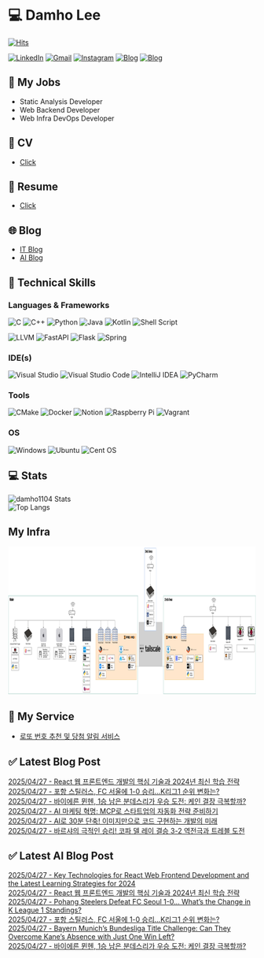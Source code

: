 
# 💻 Damho Lee

[![Hits](https://hits.seeyoufarm.com/api/count/incr/badge.svg?url=https%3A%2F%2Fgithub.com%2Fdamho1104&count_bg=%233D9CC8&title_bg=%23555555&icon=&icon_color=%23E7E7E7&title=hits&edge_flat=false)](https://hits.seeyoufarm.com)  

[![LinkedIn](https://img.shields.io/badge/Linkedin-%230077B5.svg?style=flat&logo=linkedin&logoColor=white)](https://www.linkedin.com/in/damho1104/)
[![Gmail](https://img.shields.io/badge/Gmail-D14836?style=flat&logo=gmail&logoColor=white)](mailto:damho1104@gmail.com)
[![Instagram](https://img.shields.io/badge/Instargram-%23E4405F.svg?style=flat&logo=Instagram&logoColor=white)](https://www.instagram.com/damho1104/)
[![Blog](https://img.shields.io/badge/Blog-%23000000.svg?style=flat&logo=Tistory&logoColor=white)](https://dmomo.co.kr/)
[![Blog](https://img.shields.io/badge/Blog-%23000000.svg?style=flat&logo=WordPress&logoColor=white)](https://blog.ai.dmomo.co.kr/)

## 📃 My Jobs
- Static Analysis Developer
- Web Backend Developer
- Web Infra DevOps Developer

## 📰 CV
- [Click](https://resume.dmomo.net/damho.lee/resume)  

## 📘 Resume
- [Click](https://damho1104.notion.site/8af3191b9815406d95708d9a0cea5a9e)  

## 🌐 Blog
- [IT Blog](https://dmomo.co.kr/)
- [AI Blog](https://blog.ai.dmomo.co.kr/)

## 💪 Technical Skills
### Languages & Frameworks
![C](https://img.shields.io/badge/c-%2300599C.svg?style=flat&logo=c&logoColor=white)
![C++](https://img.shields.io/badge/c++-%2300599C.svg?style=flat&logo=c%2B%2B&logoColor=white)
![Python](https://img.shields.io/badge/Python-3776AB.svg?&style=flat&logo=Python&logoColor=white)
![Java](https://img.shields.io/badge/java-%23ED8B00.svg?style=flat&logo=openjdk&logoColor=white)
![Kotlin](https://img.shields.io/badge/Kotlin-%237F52FF.svg?style=flat&logo=Kotlin&logoColor=white)
![Shell Script](https://img.shields.io/badge/Shell_script-%23121011.svg?style=flat&logo=gnu-bash&logoColor=white)  
  
![LLVM](https://img.shields.io/badge/LLVM/Clang-000B1D.svg?&style=flat&logo=LLVM&logoColor=white)
![FastAPI](https://img.shields.io/badge/FastAPI-005571?style=flat&logo=fastapi)
![Flask](https://img.shields.io/badge/Flask-%23000.svg?style=flat&logo=flask&logoColor=white)
![Spring](https://img.shields.io/badge/Springboot-%236DB33F.svg?style=flat&logo=spring&logoColor=white)
  
  
### IDE(s)
![Visual Studio](https://img.shields.io/badge/Visual%20Studio-5C2D91.svg?style=flat&logo=visual-studio&logoColor=white) 
![Visual Studio Code](https://img.shields.io/badge/Visual%20Studio%20Code-0078d7.svg?style=flat&logo=visual-studio-code&logoColor=white)
![IntelliJ IDEA](https://img.shields.io/badge/IntelliJIDEA-000000.svg?style=flat&logo=intellij-idea&logoColor=white) 
![PyCharm](https://img.shields.io/badge/PyCharm-143?style=flat&logo=pycharm&logoColor=black&color=black&labelColor=green) 


### Tools
![CMake](https://img.shields.io/badge/CMake-%23008FBA.svg?style=flat&logo=cmake&logoColor=white)
![Docker](https://img.shields.io/badge/docker-%230db7ed.svg?style=flat&logo=docker&logoColor=white)
![Notion](https://img.shields.io/badge/Notion-%23000000.svg?style=flat&logo=notion&logoColor=white)
![Raspberry Pi](https://img.shields.io/badge/-RaspberryPi-C51A4A?style=flat&logo=Raspberry-Pi)
![Vagrant](https://img.shields.io/badge/Vagrant-%231563FF.svg?style=flat&logo=vagrant&logoColor=white)


### OS
![Windows](https://img.shields.io/badge/Windows-0078D6?style=flat&logo=windows&logoColor=white)
![Ubuntu](https://img.shields.io/badge/Ubuntu-E95420?style=flat&logo=ubuntu&logoColor=white)
![Cent OS](https://img.shields.io/badge/Cent%20OS-002260?style=flat&logo=centos&logoColor=F0F0F0)


## :computer: Stats
![damho1104 Stats](https://github-readme-stats.vercel.app/api?username=damho1104&hide=issues&show_icons=true&theme=dark)  
![Top Langs](https://github-readme-stats.vercel.app/api/top-langs/?username=damho1104&layout=compact&theme=dark)


## My Infra
<div align="center">
    <p>
    <img src="imgs/infra.png" alt="infra" style="width: 1200px; height: 300px;">
    </p>
</div>


## 📣 My Service
- [로또 번호 추천 및 당첨 알림 서비스](https://lotto.dmomo.co.kr/)  


## ✅ Latest Blog Post

[2025/04/27 - React 웹 프론트엔드 개발의 핵심 기술과 2024년 최신 학습 전략](https://dmomo.co.kr/350) <br/>
[2025/04/27 - 포항 스틸러스, FC 서울에 1-0 승리...K리그1 순위 변화는?](https://dmomo.co.kr/349) <br/>
[2025/04/27 - 바이에른 뮌헨, 1승 남은 분데스리가 우승 도전: 케인 결장 극복할까?](https://dmomo.co.kr/348) <br/>
[2025/04/27 - AI 마케팅 혁명: MCP로 스타트업의 자동화 전략 준비하기](https://dmomo.co.kr/347) <br/>
[2025/04/27 - AI로 30분 단축! 이미지만으로 코드 구현하는 개발의 미래](https://dmomo.co.kr/346) <br/>
[2025/04/27 - 바르샤의 극적인 승리! 코파 델 레이 결승 3-2 역전극과 트레블 도전](https://dmomo.co.kr/345) <br/>

## ✅ Latest AI Blog Post
[2025/04/27 - Key Technologies for React Web Frontend Development and the Latest Learning Strategies for 2024](https://blog.ai.dmomo.co.kr/trend/1863) <br/>
[2025/04/27 - React 웹 프론트엔드 개발의 핵심 기술과 2024년 최신 학습 전략](https://blog.ai.dmomo.co.kr/tech/1861) <br/>
[2025/04/27 - Pohang Steelers Defeat FC Seoul 1-0… What’s the Change in K League 1 Standings?](https://blog.ai.dmomo.co.kr/trend/1858) <br/>
[2025/04/27 - 포항 스틸러스, FC 서울에 1-0 승리…K리그1 순위 변화는?](https://blog.ai.dmomo.co.kr/trend/1856) <br/>
[2025/04/27 - Bayern Munich’s Bundesliga Title Challenge: Can They Overcome Kane’s Absence with Just One Win Left?](https://blog.ai.dmomo.co.kr/trend/1853) <br/>
[2025/04/27 - 바이에른 뮌헨, 1승 남은 분데스리가 우승 도전: 케인 결장 극복할까?](https://blog.ai.dmomo.co.kr/trend/1851) <br/>
